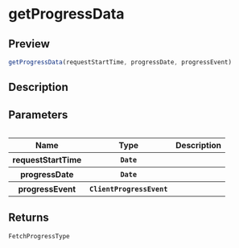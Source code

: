 
      
# getProgressData

<div class="api-docs__section" data-reactroot="">

## Preview

</div><div class="api-docs__preview fn" data-reactroot="">

```ts
getProgressData(requestStartTime, progressDate, progressEvent)
```

</div><div class="api-docs__section" data-reactroot="">

## Description

</div><div class="api-docs__description" data-reactroot=""><span class="api-docs__do-not-parse">



</span></div><div class="api-docs__section" data-reactroot="">

## Parameters

</div><div class="api-docs__parameters" data-reactroot=""><table>

<table><thead><tr><th>Name</th><th>Type</th><th>Description</th></tr></thead><tbody><tr><th>requestStartTime</th><th><code><span class="api-type__type ">Date</span></code></th><th><div class="api-docs__description"><span class="api-docs__do-not-parse">



</span></div></th></tr><tr><th>progressDate</th><th><code><span class="api-type__type ">Date</span></code></th><th><div class="api-docs__description"><span class="api-docs__do-not-parse">



</span></div></th></tr><tr><th>progressEvent</th><th><code><span class="api-type__type ">ClientProgressEvent</span></code></th><th><div class="api-docs__description"><span class="api-docs__do-not-parse">



</span></div></th></tr></tbody></table>

</table></div><div class="api-docs__section" data-reactroot="">

## Returns

</div><div class="api-docs__returns" data-reactroot="">

```ts
FetchProgressType
```

</div>